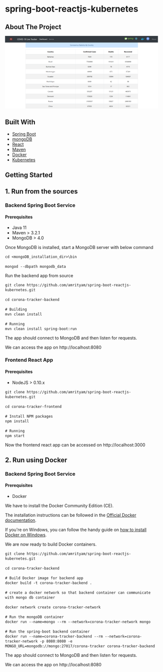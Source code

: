 <!-- PROJECT SHIELDS -->

# spring-boot-reactjs-kubernetes

<!-- ABOUT THE PROJECT -->
## About The Project

![product-screenshot!](/images/product-screenshot.png)


## Built With

* [Spring Boot](https://spring.io/projects/spring-boot)
* [mongoDB](https://www.mongodb.com/)
* [React](https://reactjs.org/)
* [Maven](https://maven.apache.org/)
* [Docker](https://www.docker.com/)
* [Kubernetes](https://kubernetes.io/)

<!-- GETTING STARTED -->
## Getting Started

## 1. Run from the sources

### Backend Spring Boot Service

#### Prerequisites
* Java 11
* Maven > 3.2.1
* MongoDB > 4.0

Once MongoDB is installed, start a MongoDB server with below command 
```
cd <mongoDB_installation_dir>\bin

mongod --dbpath mongodb_data
```
Run the backend app from source

```
git clone https://github.com/amrityam/spring-boot-reactjs-kubernetes.git

cd corona-tracker-backend

# Building
mvn clean install

# Running
mvn clean install spring-boot:run
```
The app should connect to MongoDB and then listen for requests.

We can access the app on http://localhost:8080


### Frontend React App

#### Prerequisites
* NodeJS > 0.10.x

```
git clone https://github.com/amrityam/spring-boot-reactjs-kubernetes.git

cd corona-tracker-frontend

# Install NPM packages
npm install

# Running
npm start
```

Now the frontend react app can be accessed on http://localhost:3000


## 2. Run using Docker

### Backend Spring Boot Service

#### Prerequisites
* Docker

We have to install the Docker Community Edition (CE).

The installation instructions can be followed in the [Official Docker documentation](https://docs.docker.com/get-docker/).



If you're on Windows, you can follow the handy guide on [how to install Docker on Windows](https://learnk8s.io/installing-docker-kubernetes-windows).

We are now ready to build Docker containers.

```
git clone https://github.com/amrityam/spring-boot-reactjs-kubernetes.git

cd corona-tracker-backend

# Build Docker image for backend app
docker build -t corona-tracker-backend .

# create a docker network so that backend container can communicate with mongo db container

docker network create corona-tracker-network

# Run the mongoDB container
docker run --name=mongo --rm --network=corona-tracker-network mongo

# Run the spring-boot backend container
docker run --name=corona-tracker-backend --rm --network=corona-tracker-network -p 8080:8080 -e MONGO_URL=mongodb://mongo:27017/corona-tracker corona-tracker-backend

```

The app should connect to MongoDB and then listen for requests.

We can access the app on http://localhost:8080

